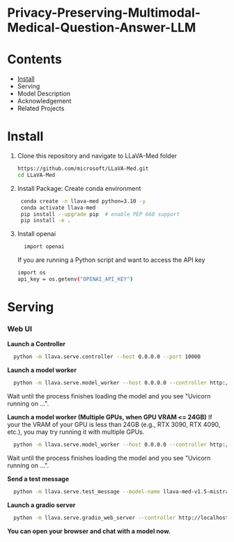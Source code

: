 # Privacy-Preserving-Multimodal-Medical-Question-Answer-LLM

# Contents
- [Install](#Install)
- Serving
- Model Description
- Acknowledgement
- Related Projects

# Install
<a id="Install"></a>
1. Clone this repository and navigate to LLaVA-Med folder
     ```sh
     https://github.com/microsoft/LLaVA-Med.git
     cd LLaVA-Med
     ```
2. Install Package: Create conda environment
    ```sh
     conda create -n llava-med python=3.10 -y
     conda activate llava-med
     pip install --upgrade pip  # enable PEP 660 support
     pip install -e .
     ```
3. Install openai
   ```sh
     import openai
     ```
     If you are running a Python script and want to access the API key
      ```sh
     import os
     api_key = os.getenv("OPENAI_API_KEY")

     ```
# Serving

### Web UI

**Launch a Controller**
   ```sh
     python -m llava.serve.controller --host 0.0.0.0 --port 10000
   ```
**Launch a model worker**
   ```sh
     python -m llava.serve.model_worker --host 0.0.0.0 --controller http://localhost:10000 --port 40000 --worker http://localhost:40000 --model-path microsoft/llava-med-v1.5-mistral-7b --multi-modal
   ```
Wait until the process finishes loading the model and you see "Uvicorn running on ...".

**Launch a model worker (Multiple GPUs, when GPU VRAM <= 24GB)**
If your the VRAM of your GPU is less than 24GB (e.g., RTX 3090, RTX 4090, etc.), you may try running it with multiple GPUs.
   ```sh
     python -m llava.serve.model_worker --host 0.0.0.0 --controller http://localhost:10000 --port 40000 --worker http://localhost:40000 --model-path microsoft/llava-med-v1.5-mistral-7b --multi-modal --num-gpus 2
   ```
Wait until the process finishes loading the model and you see "Uvicorn running on ...".

**Send a test message**
   ```sh
     python -m llava.serve.test_message --model-name llava-med-v1.5-mistral-7b --controller http://localhost:10000
   ```
**Launch a gradio server**
   ```sh
     python -m llava.serve.gradio_web_server --controller http://localhost:10000
   ```
**You can open your browser and chat with a model now.**
